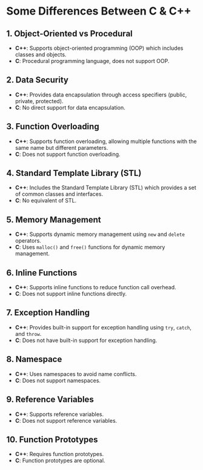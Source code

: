 # Some Differences Between C & C++

## 1. Object-Oriented vs Procedural
- **C++**: Supports object-oriented programming (OOP) which includes classes and objects.
- **C**: Procedural programming language, does not support OOP.

## 2. Data Security
- **C++**: Provides data encapsulation through access specifiers (public, private, protected).
- **C**: No direct support for data encapsulation.

## 3. Function Overloading
- **C++**: Supports function overloading, allowing multiple functions with the same name but different parameters.
- **C**: Does not support function overloading.

## 4. Standard Template Library (STL)
- **C++**: Includes the Standard Template Library (STL) which provides a set of common classes and interfaces.
- **C**: No equivalent of STL.

## 5. Memory Management
- **C++**: Supports dynamic memory management using `new` and `delete` operators.
- **C**: Uses `malloc()` and `free()` functions for dynamic memory management.

## 6. Inline Functions
- **C++**: Supports inline functions to reduce function call overhead.
- **C**: Does not support inline functions directly.

## 7. Exception Handling
- **C++**: Provides built-in support for exception handling using `try`, `catch`, and `throw`.
- **C**: Does not have built-in support for exception handling.

## 8. Namespace
- **C++**: Uses namespaces to avoid name conflicts.
- **C**: Does not support namespaces.

## 9. Reference Variables
- **C++**: Supports reference variables.
- **C**: Does not support reference variables.

## 10. Function Prototypes
- **C++**: Requires function prototypes.
- **C**: Function prototypes are optional.
